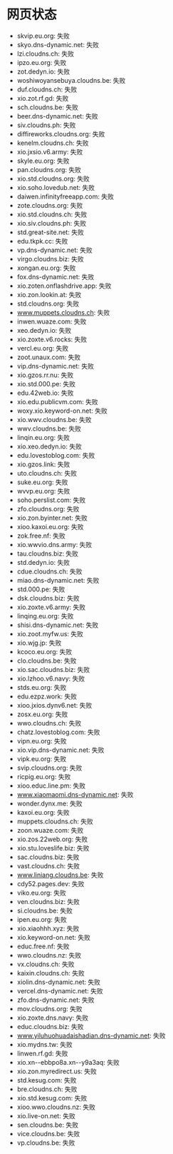 # 网页状态
- skvip.eu.org: 失败
- skyo.dns-dynamic.net: 失败
- lzi.cloudns.ch: 失败
- ipzo.eu.org: 失败
- zot.dedyn.io: 失败
- woshiwoyansebuya.cloudns.be: 失败
- duf.cloudns.ch: 失败
- xio.zot.rf.gd: 失败
- sch.cloudns.be: 失败
- beer.dns-dynamic.net: 失败
- siv.cloudns.ph: 失败
- diffireworks.cloudns.org: 失败
- kenelm.cloudns.ch: 失败
- xio.jxsio.v6.army: 失败
- skyle.eu.org: 失败
- pan.cloudns.org: 失败
- xio.std.cloudns.org: 失败
- xio.soho.lovedub.net: 失败
- daiwen.infinityfreeapp.com: 失败
- zote.cloudns.org: 失败
- xio.std.cloudns.ch: 失败
- xio.siv.cloudns.ph: 失败
- std.great-site.net: 失败
- edu.tkpk.cc: 失败
- vp.dns-dynamic.net: 失败
- virgo.cloudns.biz: 失败
- xongan.eu.org: 失败
- fox.dns-dynamic.net: 失败
- xio.zoten.onflashdrive.app: 失败
- xio.zon.lookin.at: 失败
- std.cloudns.org: 失败
- www.muppets.cloudns.ch: 失败
- inwen.wuaze.com: 失败
- xeo.dedyn.io: 失败
- xio.zoxte.v6.rocks: 失败
- vercl.eu.org: 失败
- zoot.unaux.com: 失败
- vip.dns-dynamic.net: 失败
- xio.gzos.rr.nu: 失败
- xio.std.000.pe: 失败
- edu.42web.io: 失败
- xio.edu.publicvm.com: 失败
- woxy.xio.keyword-on.net: 失败
- xio.wwv.cloudns.be: 失败
- wwv.cloudns.be: 失败
- linqin.eu.org: 失败
- xio.xeo.dedyn.io: 失败
- edu.lovestoblog.com: 失败
- xio.gzos.link: 失败
- uto.cloudns.ch: 失败
- suke.eu.org: 失败
- wvvp.eu.org: 失败
- soho.perslist.com: 失败
- zfo.cloudns.org: 失败
- xio.zon.byinter.net: 失败
- xioo.kaxoi.eu.org: 失败
- zok.free.nf: 失败
- xio.wwvio.dns.army: 失败
- tau.cloudns.biz: 失败
- std.dedyn.io: 失败
- cdue.cloudns.ch: 失败
- miao.dns-dynamic.net: 失败
- std.000.pe: 失败
- dsk.cloudns.biz: 失败
- xio.zoxte.v6.army: 失败
- linqing.eu.org: 失败
- shisi.dns-dynamic.net: 失败
- xio.zoot.myfw.us: 失败
- xio.wjg.jp: 失败
- kcoco.eu.org: 失败
- clo.cloudns.be: 失败
- xio.sac.cloudns.biz: 失败
- xio.lzhoo.v6.navy: 失败
- stds.eu.org: 失败
- edu.ezpz.work: 失败
- xioo.jxios.dynv6.net: 失败
- zosx.eu.org: 失败
- wwo.cloudns.ch: 失败
- chatz.lovestoblog.com: 失败
- vipn.eu.org: 失败
- xio.vip.dns-dynamic.net: 失败
- vipk.eu.org: 失败
- svip.cloudns.org: 失败
- ricpig.eu.org: 失败
- xioo.educ.line.pm: 失败
- www.xiaomaomi.dns-dynamic.net: 失败
- wonder.dynx.me: 失败
- kaxoi.eu.org: 失败
- muppets.cloudns.ch: 失败
- zoon.wuaze.com: 失败
- xio.zos.22web.org: 失败
- xio.stu.loveslife.biz: 失败
- sac.cloudns.biz: 失败
- vast.cloudns.ch: 失败
- www.liniang.cloudns.be: 失败
- cdy52.pages.dev: 失败
- viko.eu.org: 失败
- ven.cloudns.biz: 失败
- si.cloudns.be: 失败
- ipen.eu.org: 失败
- xio.xiaohhh.xyz: 失败
- xio.keyword-on.net: 失败
- educ.free.nf: 失败
- wwo.cloudns.nz: 失败
- vx.cloudns.ch: 失败
- kaixin.cloudns.ch: 失败
- xiolin.dns-dynamic.net: 失败
- vercel.dns-dynamic.net: 失败
- zfo.dns-dynamic.net: 失败
- mov.cloudns.org: 失败
- xio.zoxte.dns.navy: 失败
- educ.cloudns.biz: 失败
- www.yiluhuohuadaishadian.dns-dynamic.net: 失败
- xio.mydns.tw: 失败
- linwen.rf.gd: 失败
- xio.xn--ebbpo8a.xn--y9a3aq: 失败
- xio.zon.myredirect.us: 失败
- std.kesug.com: 失败
- bre.cloudns.ch: 失败
- xio.std.kesug.com: 失败
- xioo.wwo.cloudns.nz: 失败
- xio.live-on.net: 失败
- sen.cloudns.be: 失败
- vice.cloudns.be: 失败
- vp.cloudns.be: 失败
